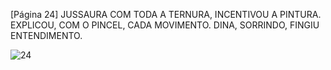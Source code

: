 [Página 24]
JUSSAURA COM TODA A TERNURA, INCENTIVOU A PINTURA.
EXPLICOU, COM O PINCEL, CADA MOVIMENTO.
DINA, SORRINDO, FINGIU ENTENDIMENTO.


![24](./img/page_24-01.jpg)
